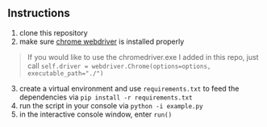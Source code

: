 ## Instructions

1. clone this repository
2. make sure [chrome webdriver](chromedriver.chromium.org) is installed properly

> If you would like to use the chromedriver.exe I added in this repo, just call `self.driver = webdriver.Chrome(options=options, executable_path="./")`

3. create a virtual environment and use `requirements.txt` to feed the dependencies via `pip install -r requirements.txt`
4. run the script in your console via `python -i example.py`
5. in the interactive console window, enter `run()`